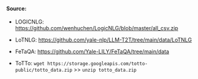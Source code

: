 #### Source:

- LOGICNLG: https://github.com/wenhuchen/LogicNLG/blob/master/all_csv.zip

- LoTNLG: https://github.com/yale-nlp/LLM-T2T/tree/main/data/LoTNLG

- FeTaQA: https://github.com/Yale-LILY/FeTaQA/tree/main/data

- ToTTo: ` wget https://storage.googleapis.com/totto-public/totto_data.zip ` >> `unzip totto_data.zip`
